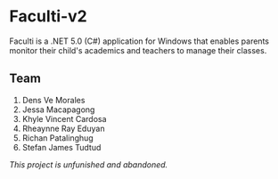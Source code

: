 # Faculti-v2
Faculti is a .NET 5.0 (C#) application for Windows that enables parents monitor their child's academics and teachers to manage their classes.

## Team
1. Dens Ve Morales
2. Jessa Macapagong
3. Khyle Vincent Cardosa
4. Rheaynne Ray Eduyan
5. Richan Patalinghug
6. Stefan James Tudtud

*This project is unfunished and abandoned.*
